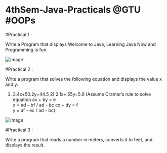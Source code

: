 # 4thSem-Java-Practicals @GTU #OOPs

#Practical 1 : 

Write a Program that displays Welcome to Java, Learning Java Now and Programming is fun.

![image](https://user-images.githubusercontent.com/81670997/168249847-c7329da6-65a8-4659-94c3-e643257c885e.png)

#Practical 2 : 

Write a program that solves the following equation and displays the value x and y: 
1) 3.4x+50.2y=44.5 2) 2.1x+.55y=5.9 (Assume Cramer’s rule to solve equation 
ax + by = e                                      
x = ed – bf / ad - bc 
cx + dy = f                                      
y = af - ec / ad - bc)

![image](https://user-images.githubusercontent.com/81670997/168250309-6fc8405b-8fd0-4988-87b7-1e672a7580ab.png)


#Practical 3 :

Write a program that reads a number in meters, converts it to feet, and displays the result.






